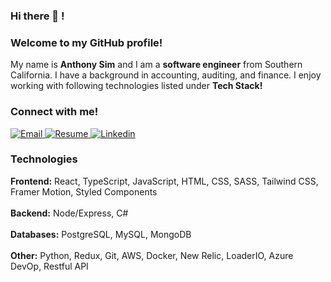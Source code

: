 <!-- ![LinkedIn-Banner](https://user-images.githubusercontent.com/31682285/151724093-4706b65f-d204-4acb-8515-442daa9bb4fa.png) -->

### Hi there 👋 !

### Welcome to my GitHub profile!

<div>
My name is <strong>Anthony Sim</strong> and I am a <strong>software engineer</strong> from Southern California. I have a  background in accounting, auditing, and finance. I enjoy working with following technologies listed under <strong>Tech Stack!</strong>
</div>

### Connect with me!
 
<div>
  <a target="_blank" href = "mailto: anthonyysim@gmail.com"/>
    <img alt="Email" src="https://img.shields.io/badge/email-%23FF0000.svg?style=for-the-badge&logoColor=white)" />
  </a>
  
  <a target="_blank" href="https://drive.google.com/file/d/1TZ4x_8H0anK5cmW77AZ55WZbvghajmQV/view?usp=sharing">
    <img alt="Resume" src="https://img.shields.io/badge/Resume-60B5CC?style=for-the-badge" />
  </a>

  <a target="_blank" href="https://www.linkedin.com/in/sim-anthony/">
    <img alt="Linkedin" src="https://img.shields.io/badge/linkedin-0077B5?logo=linkedin&logoColor=white&style=for-the-badge" />
  </a>
</div>

### Technologies

<div>
  <div>
      <div>
         <strong>Frontend:</strong> React, TypeScript, JavaScript, HTML, CSS,‬‭ SASS, Tailwind CSS, Framer Motion, Styled Components‬ 
      </div>
  </div>
    <br>
  <div>
      <div>
       <strong>Backend:</strong> Node/Express, C#‬
      ‭</div>
  </div>
    <br>
  <div>
      <div> 
       <strong>Databases:</strong> PostgreSQL, MySQL‬, MongoDB
      ‭</div>
  </div>
    <br>
  <div>
   <div> 
     <strong>Other:</strong> Python, Redux,‬‭ Git, AWS, Docker, New Relic, LoaderIO, Azure DevOp,‬‭ Restful API‬
   ‭</div>
  </div>
</div>
